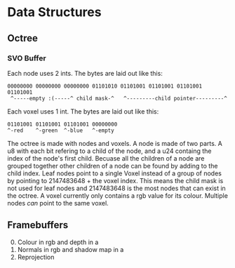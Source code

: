 # Data Structures

## Octree

### SVO Buffer

Each node uses 2 ints. The bytes are laid out like this:

    00000000 00000000 00000000 01101010 01101001 01101001 01101001 01101001
     ^-----empty :(-----^ child mask-^   ^---------child pointer---------^


Each voxel uses 1 int. The bytes are laid out like this:

    01101001 01101001 01101001 00000000
    ^-red    ^-green  ^-blue   ^-empty


The octree is made with nodes and voxels. A node is made of two parts. A u8 with each bit refering to a child of the node, and a u24 containg the index of the node's first child. Becuase all the children of a node are grouped together other children of a node can be found by adding to the child index. Leaf nodes point to a single Voxel instead of a group of nodes by pointing to 2147483648 + the voxel index. This means the child mask is not used for leaf nodes and 2147483648 is the most nodes that can exist in the octree. A voxel currently only contains a rgb value for its colour. Multiple nodes *can* point to the same voxel.

## Framebuffers

0. Colour in rgb and depth in a
1. Normals in rgb and shadow map in a
2. Reprojection